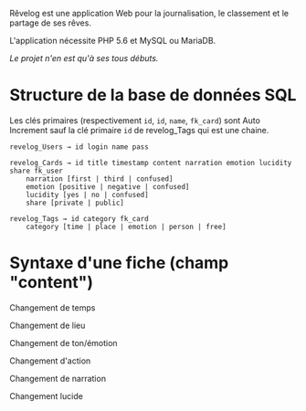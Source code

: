 Rêvelog est une application Web pour la journalisation, le classement et le partage de ses rêves.

L'application nécessite PHP 5.6 et MySQL ou MariaDB.

*Le projet n'en est qu'à ses tous débuts.*

# Structure de la base de données SQL

Les clés primaires (respectivement `id`, `id`, `name`, `fk_card`) sont Auto Increment
sauf la clé primaire `id` de revelog_Tags qui est une chaine.

```
revelog_Users → id login name pass

revelog_Cards → id title timestamp content narration emotion lucidity share fk_user
	narration [first | third | confused]
	emotion [positive | negative | confused]
	lucidity [yes | no | confused]
	share [private | public]
	
revelog_Tags → id category fk_card
	category [time | place | emotion | person | free]
```

# Syntaxe d'une fiche (champ "content")

Changement de temps

Changement de lieu

Changement de ton/émotion

Changement d'action

Changement de narration

Changement lucide
